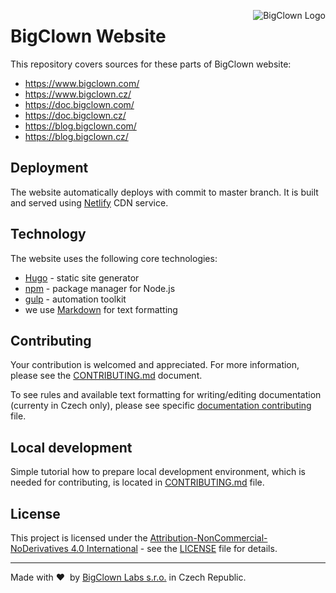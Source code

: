 <a href="https://www.bigclown.com"><img src="https://s3.eu-central-1.amazonaws.com/bigclown/gh-readme-logo.png" alt="BigClown Logo" align="right"></a>

# BigClown Website

This repository covers sources for these parts of BigClown website:

* https://www.bigclown.com/
* https://www.bigclown.cz/
* https://doc.bigclown.com/
* https://doc.bigclown.cz/
* https://blog.bigclown.com/
* https://blog.bigclown.cz/

## Deployment

The website automatically deploys with commit to master branch. It is built and served using [Netlify](https://www.netlify.com/) CDN service.

## Technology

The website uses the following core technologies:

* [Hugo](https://gohugo.io/) - static site generator
* [npm](https://www.npmjs.com/) - package manager for Node.js
* [gulp](https://gulpjs.com/) - automation toolkit
* we use [Markdown](https://github.com/adam-p/markdown-here/wiki/Markdown-Cheatsheet) for text formatting

## Contributing
Your contribution is welcomed and appreciated. For more information, please see the [CONTRIBUTING.md](CONTRIBUTING.md) document.

To see rules and available text formatting for writing/editing documentation (currenty in Czech only), please see specific [documentation contributing](content/doc/contributing.cs.md) file.  

## Local development
Simple tutorial how to prepare local development environment, which is needed for contributing, is located in [CONTRIBUTING.md](CONTRIBUTING.md) file.


## License

This project is licensed under the [Attribution-NonCommercial-NoDerivatives 4.0 International](https://creativecommons.org/licenses/by-nc-nd/4.0/) - see the [LICENSE](LICENSE) file for details.

---

Made with &#x2764;&nbsp; by [BigClown Labs s.r.o.](https://www.bigclown.com) in Czech Republic.
